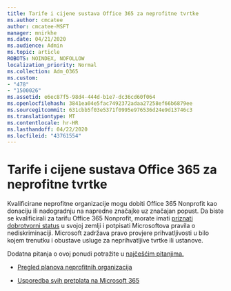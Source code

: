 ```yaml
---
title: Tarife i cijene sustava Office 365 za neprofitne tvrtke
ms.author: cmcatee
author: cmcatee-MSFT
manager: mnirkhe
ms.date: 04/21/2020
ms.audience: Admin
ms.topic: article
ROBOTS: NOINDEX, NOFOLLOW
localization_priority: Normal
ms.collection: Adm_O365
ms.custom:
- "478"
- "1500026"
ms.assetid: e6ec87f5-98d4-444d-b1e7-dc36cd60f064
ms.openlocfilehash: 3841ea04e5fac7492372adaa27258ef66b6879ee
ms.sourcegitcommit: 631cbb5f03e5371f0995e976536d24e9d13746c3
ms.translationtype: MT
ms.contentlocale: hr-HR
ms.lasthandoff: 04/22/2020
ms.locfileid: "43761554"
---
```

# <a name="office-365-for-nonprofit-plans-and-pricing"></a>Tarife i cijene sustava Office 365 za neprofitne tvrtke

Kvalificirane neprofitne organizacije mogu dobiti Office 365 Nonprofit kao donaciju ili nadogradnju na napredne značajke uz značajan popust. Da biste se kvalificirali za tarifu Office 365 Nonprofit, morate imati [priznati dobrotvorni status](https://go.microsoft.com/fwlink/p/?LinkID=330253) u svojoj zemlji i potpisati Microsoftova pravila o nediskriminaciji. Microsoft zadržava pravo provjere prihvatljivosti u bilo kojem trenutku i obustave usluge za neprihvatljive tvrtke ili ustanove.
  
Dodatna pitanja o ovoj ponudi potražite u [najčešćim pitanjima.](https://products.office.com/nonprofit/office-365-nonprofit)
  
- [Pregled planova neprofitnih organizacija](https://products.office.com/nonprofit/office-365-nonprofit-plans-and-pricing?tab=1)

- [Usporedba svih pretplata na Microsoft 365](https://products.office.com/business/compare-more-office-365-for-business-plans)